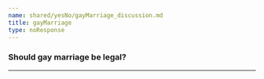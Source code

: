 ```yaml
---
name: shared/yesNo/gayMarriage_discussion.md
title: gayMarriage
type: noResponse
---
```


### Should gay marriage be legal?

---

